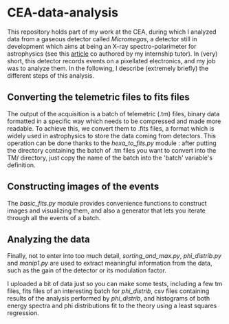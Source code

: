 # CEA-data-analysis

This repository holds part of my work at the CEA, during which I analyzed data from a gaseous detector called *Micromegas*, a detector still in development which aims at being an X-ray spectro-polarimeter for astrophysics (see this [article](http://iopscience.iop.org/article/10.1088/1748-0221/11/04/P04016/pdf) co authored by my internship tutor). In (very) short, this detector records events on a pixellated electronics, and my job was to analyze them. In the following, I describe (extremely briefly) the different steps of this analysis.

## Converting the telemetric files to fits files

The output of the acquisition is a batch of telemetric (.tm) files, binary data formatted in a specific way which needs to be compressed and made more readable. To achieve this, we convert them to .fits files, a format which is widely used in astrophysics to store the data coming from detectors. This operation can be done thanks to the *hexa_to_fits.py* module : after putting the directory containing the batch of .tm files you want to convert into the TM/ directory, just copy the name of the batch into the 'batch' variable's definition.

## Constructing images of the events

The *basic_fits.py* module provides convenience functions to construct images and visualizing them, and also a generator that lets you iterate through all the events of a batch.

## Analyzing the data

Finally, not to enter into too much detail, *sorting_and_max.py*, *phi_distrib.py* and *manip1.py* are used to extract meaningful information from the data, such as the gain of the detector or its modulation factor.


I uploaded a bit of data just so you can make some tests, including a few tm files, fits files of an interesting batch for *phi_distrib*, csv files containing results of the analysis performed by *phi_distrib*, and histograms of both energy spectra and phi distributions fit to the theory using a least squares regression.
